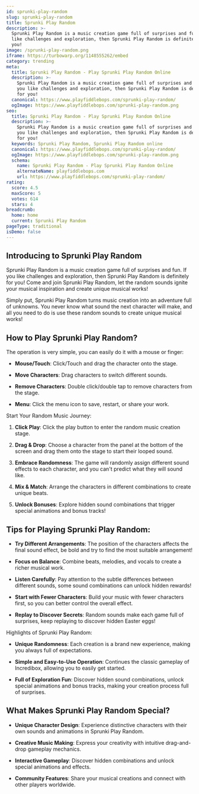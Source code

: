 ```yaml
---
id: sprunki-play-random
slug: sprunki-play-random
title: Sprunki Play Random
description: >-
  Sprunki Play Random is a music creation game full of surprises and fun. If you
  like challenges and exploration, then Sprunki Play Random is definitely for
  you!
image: /sprunki-play-random.png
iframe: https://turbowarp.org/1148555262/embed
category: trending
meta:
  title: Sprunki Play Random - Play Sprunki Play Random Online
  description: >-
    Sprunki Play Random is a music creation game full of surprises and fun. If
    you like challenges and exploration, then Sprunki Play Random is definitely
    for you!
  canonical: https://www.playfiddlebops.com/sprunki-play-random/
  ogImage: https://www.playfiddlebops.com/sprunki-play-random.png
seo:
  title: Sprunki Play Random - Play Sprunki Play Random Online
  description: >-
    Sprunki Play Random is a music creation game full of surprises and fun. If
    you like challenges and exploration, then Sprunki Play Random is definitely
    for you!
  keywords: Sprunki Play Random, Sprunki Play Random online
  canonical: https://www.playfiddlebops.com/sprunki-play-random/
  ogImage: https://www.playfiddlebops.com/sprunki-play-random.png
  schema:
    name: Sprunki Play Random - Play Sprunki Play Random Online
    alternateName: playfiddlebops.com
    url: https://www.playfiddlebops.com/sprunki-play-random/
rating:
  score: 4.5
  maxScore: 5
  votes: 614
  stars: 4
breadcrumb:
  home: home
  current: Sprunki Play Random
pageType: traditional
isDemo: false
---
```


## Introducing to Sprunki Play Random

Sprunki Play Random is a music creation game full of surprises and fun. If you like challenges and exploration, then Sprunki Play Random is definitely for you! Come and join Sprunki Play Random, let the random sounds ignite your musical inspiration and create unique musical works!

Simply put, Sprunki Play Random turns music creation into an adventure full of unknowns. You never know what sound the next character will make, and all you need to do is use these random sounds to create unique musical works!

## How to Play Sprunki Play Random?

The operation is very simple, you can easily do it with a mouse or finger:

- **Mouse/Touch**: Click/Touch and drag the character onto the stage.

- **Move Characters**: Drag characters to switch different sounds.

- **Remove Characters**: Double click/double tap to remove characters from the stage.

- **Menu**: Click the menu icon to save, restart, or share your work.

Start Your Random Music Journey:

1. **Click Play**: Click the play button to enter the random music creation stage.

1. **Drag & Drop**: Choose a character from the panel at the bottom of the screen and drag them onto the stage to start their looped sound.

1. **Embrace Randomness**: The game will randomly assign different sound effects to each character, and you can't predict what they will sound like.

1. **Mix & Match**: Arrange the characters in different combinations to create unique beats.

1. **Unlock Bonuses**: Explore hidden sound combinations that trigger special animations and bonus tracks!

## Tips for Playing Sprunki Play Random:

- **Try Different Arrangements**: The position of the characters affects the final sound effect, be bold and try to find the most suitable arrangement!

- **Focus on Balance**: Combine beats, melodies, and vocals to create a richer musical work.

- **Listen Carefully**: Pay attention to the subtle differences between different sounds, some sound combinations can unlock hidden rewards!

- **Start with Fewer Characters**: Build your music with fewer characters first, so you can better control the overall effect.

- **Replay to Discover Secrets**: Random sounds make each game full of surprises, keep replaying to discover hidden Easter eggs!

Highlights of Sprunki Play Random:

- **Unique Randomness**: Each creation is a brand new experience, making you always full of expectations.

- **Simple and Easy-to-Use Operation**: Continues the classic gameplay of Incredibox, allowing you to easily get started.

- **Full of Exploration Fun**: Discover hidden sound combinations, unlock special animations and bonus tracks, making your creation process full of surprises.

## What Makes Sprunki Play Random Special?

- **Unique Character Design**: Experience distinctive characters with their own sounds and animations in Sprunki Play Random.

- **Creative Music Making**: Express your creativity with intuitive drag-and-drop gameplay mechanics.

- **Interactive Gameplay**: Discover hidden combinations and unlock special animations and effects.

- **Community Features**: Share your musical creations and connect with other players worldwide.
